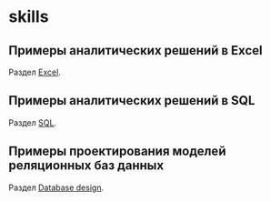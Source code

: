 # skills

## Примеры аналитических решений в Excel
Раздел [Excel](https://github.com/svn365/skills/tree/main/Excel).

## Примеры аналитических решений в SQL
Раздел [SQL](https://github.com/svn365/skills/tree/main/SQL).

## Примеры проектирования моделей реляционных баз данных
Раздел [Database design](https://github.com/svn365/skills/tree/main/Database%20design).
